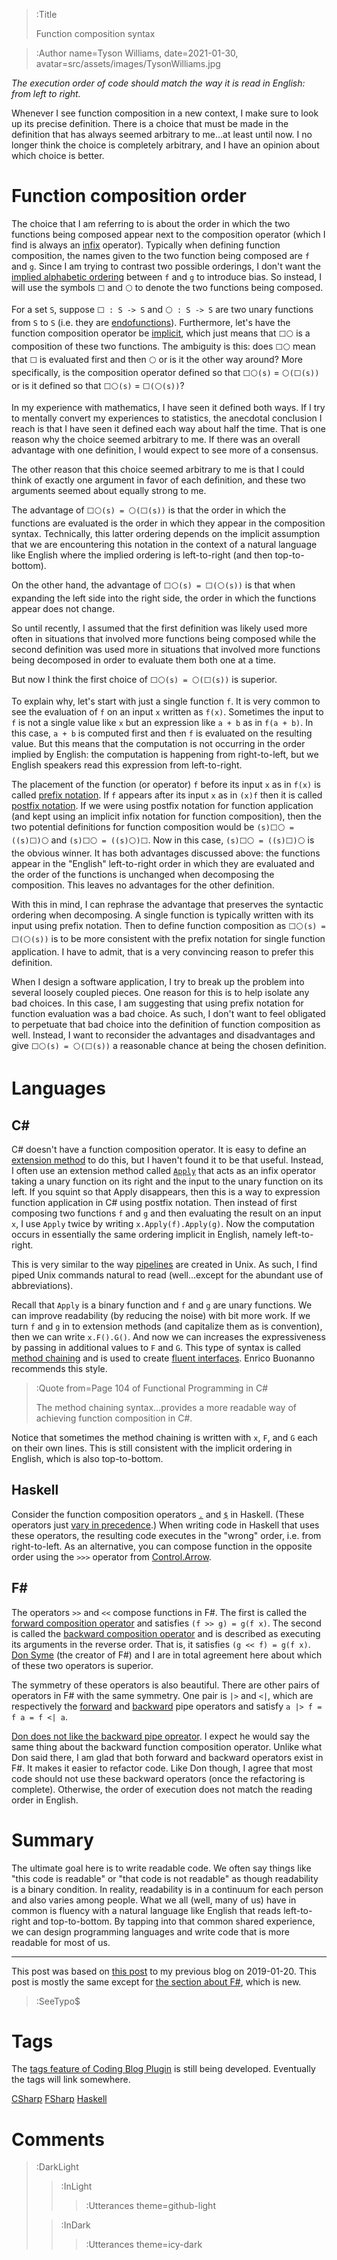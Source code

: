 > :Title
>
> Function composition syntax

> :Author name=Tyson Williams,
>         date=2021-01-30,
>         avatar=src/assets/images/TysonWilliams.jpg

_The execution order of code should match the way it is read in English: from left to right._

Whenever I see function composition in a new context, I make sure to look up its precise definition.  There is a choice that must be made in the definition that has always seemed arbitrary to me...at least until now.  I no longer think the choice is completely arbitrary, and I have an opinion about which choice is better.

# Function composition order

The choice that I am referring to is about the order in which the two functions being composed appear next to the composition operator (which I find is always an [infix](https://en.wikipedia.org/wiki/Infix_notation) operator).  Typically when defining function composition, the names given to the two function being composed are `f` and `g`.  Since I am trying to contrast two possible orderings, I don't want the [implied alphabetic ordering](/2020-07-19_type_parameter_naming) between `f` and `g` to introduce bias.  So instead, I will use the symbols `⬜` and `⚪` to denote the two functions being composed.

For a set `S`, suppose `⬜ : S -> S` and `⚪ : S -> S` are two unary functions from `S` to `S` (i.e. they are [endofunctions](https://en.wikipedia.org/wiki/Endomorphism#Endofunctions)).  Furthermore, let's have the function composition operator be [implicit](https://en.wikipedia.org/wiki/Multiplication#Implicit), which just means that `⬜⚪` is a composition of these two functions.  The ambiguity is this: does `⬜⚪` mean that `⬜` is evaluated first and then `⚪` or is it the other way around?  More specifically, is the composition operator defined so that `⬜⚪(s)` = `⚪(⬜(s))` or is it defined so that `⬜⚪(s)` = `⬜(⚪(s))`?

In my experience with mathematics, I have seen it defined both ways.  If I try to mentally convert my experiences to statistics, the anecdotal conclusion I reach is that I have seen it defined each way about half the time.  That is one reason why the choice seemed arbitrary to me.  If there was an overall advantage with one definition, I would expect to see more of a consensus.

The other reason that this choice seemed arbitrary to me is that I could think of exactly one argument in favor of each definition, and these two arguments seemed about equally strong to me.

The advantage of `⬜⚪(s) = ⚪(⬜(s))` is that the order in which the functions are evaluated is the order in which they appear in the composition syntax.  Technically, this latter ordering depends on the implicit assumption that we are encountering this notation in the context of a natural language like English where the implied ordering is left-to-right (and then top-to-bottom).

On the other hand, the advantage of `⬜⚪(s) = ⬜(⚪(s))` is that when expanding the left side into the right side, the order in which the functions appear does not change.

So until recently, I assumed that the first definition was likely used more often in situations that involved more functions being composed while the second definition was used more in situations that involved more functions being decomposed in order to evaluate them both one at a time.

But now I think the first choice of `⬜⚪(s) = ⚪(⬜(s))` is superior.

To explain why, let's start with just a single function `f`.  It is very common to see the evaluation of `f` on an input `x` written as `f(x)`.  Sometimes the input to `f` is not a single value like `x` but an expression like `a + b` as in `f(a + b)`.  In this case, `a + b` is computed first and then `f` is evaluated on the resulting value.  But this means that the computation is not occurring in the order implied by English: the computation is happening from right-to-left, but we English speakers read this expression from left-to-right.

The placement of the function (or operator) `f` before its input `x` as in `f(x)` is called [prefix notation](https://en.wikipedia.org/wiki/Polish_notation).  If `f` appears after its input `x` as in `(x)f` then it is called [postfix notation](https://en.wikipedia.org/wiki/Reverse_Polish_notation).  If we were using postfix notation for function application (and kept using an implicit infix notation for function composition), then the two potential definitions for function composition would be `(s)⬜⚪ = ((s)⬜)⚪` and `(s)⬜⚪ = ((s)⚪)⬜`.  Now in this case, `(s)⬜⚪ = ((s)⬜)⚪` is the obvious winner.  It has both advantages discussed above: the functions appear in the "English" left-to-right order in which they are evaluated and the order of the functions is unchanged when decomposing the composition.  This leaves no advantages for the other definition.

With this in mind, I can rephrase the advantage that preserves the syntactic ordering when decomposing.  A single function is typically written with its input using prefix notation.  Then to define function composition as `⬜⚪(s) = ⬜(⚪(s))` is to be more consistent with the prefix notation for single function application.  I have to admit, that is a very convincing reason to prefer this definition.

When I design a software application, I try to break up the problem into several loosely coupled pieces.  One reason for this is to help isolate any bad choices.  In this case, I am suggesting that using prefix notation for function evaluation was a bad choice.  As such, I don't want to feel obligated to perpetuate that bad choice into the definition of function composition as well.  Instead, I want to reconsider the advantages and disadvantages and give `⬜⚪(s) = ⚪(⬜(s))` a reasonable chance at being the chosen definition.

# Languages

## C#

C# doesn't have a function composition operator.  It is easy to define an [extension method](https://docs.microsoft.com/en-us/dotnet/csharp/programming-guide/classes-and-structs/extension-methods) to do this, but I haven't found it to be that useful.  Instead, I often use an extension method called [`Apply`](https://github.com/louthy/language-ext/blob/master/LanguageExt.Core/DataTypes/Cond/Cond.cs#L69-L70) that acts as an infix operator taking a unary function on its right and the input to the unary function on its left.  If you squint so that Apply disappears, then this is a way to expression function application in C# using postfix notation.  Then instead of first composing two functions `f` and `g` and then evaluating the result on an input `x`, I use `Apply` twice by writing `x.Apply(f).Apply(g)`.  Now the computation occurs in essentially the same ordering implicit in English, namely left-to-right.

This is very similar to the way [pipelines](https://en.wikipedia.org/wiki/Pipeline_(Unix)) are created in Unix.  As such, I find piped Unix commands natural to read (well...except for the abundant use of abbreviations).

Recall that `Apply` is a binary function and `f` and `g` are unary functions.  We can improve readability (by reducing the noise) with bit more work.  If we turn `f` and `g` in to extension methods (and capitalize them as is convention), then we can write `x.F().G()`.  And now we can increases the expressiveness by passing in additional values to `F` and `G`.  This type of syntax is called [method chaining](https://en.wikipedia.org/wiki/Method_chaining) and is used to create [fluent interfaces](https://en.wikipedia.org/wiki/Fluent_interface).  Enrico Buonanno recommends this style.

> :Quote from=Page 104 of Functional Programming in C#
>
> The method chaining syntax...provides a more readable way of achieving function composition in C#.

Notice that sometimes the method chaining is written with `x`, `F`, and `G` each on their own lines.  This is still consistent with the implicit ordering in English, which is also top-to-bottom.

## Haskell

Consider the function composition operators [`.`](https://wiki.haskell.org/Function_composition) and [`$`](https://typeclasses.com/featured/dollar) in Haskell.  (These operators just [vary in precedence](https://stackoverflow.com/questions/940382/what-is-the-difference-between-dot-and-dollar-sign/1290727#1290727).)  When writing code in Haskell that uses these operators, the resulting code executes in the "wrong" order, i.e. from right-to-left.  As an alternative, you can compose function in the opposite order using the `>>>` operator from [Control.Arrow](https://hackage.haskell.org/package/base-4.14.1.0/docs/Control-Arrow.html).

## F#

The operators `>>` and `<<` compose functions in F#.  The first is called the [forward composition operator](https://docs.microsoft.com/en-us/dotnet/fsharp/language-reference/symbol-and-operator-reference/#table-of-symbols-and-operators:~:text=Composes%20two%20functions%20(forward%20composition%20operator).) and satisfies `(f >> g) = g(f x)`.  The second is called the [backward composition operator](https://docs.microsoft.com/en-us/dotnet/fsharp/language-reference/symbol-and-operator-reference/#table-of-symbols-and-operators:~:text=Composes%20two%20functions%20in%20reverse%20order%3B,is%20executed%20first%20(backward%20composition%20operator).) and is described as executing its arguments in the reverse order.  That is, it satisfies `(g << f) = g(f x)`.  [Don Syme](https://en.wikipedia.org/wiki/Don_Syme) (the creator of F#) and I are in total agreement here about which of these two operators is superior.

The symmetry of these operators is also beautiful.  There are other pairs of operators in F# with the same symmetry.  One pair is `|>` and `<|`, which are respectively the [forward](https://docs.microsoft.com/en-us/dotnet/fsharp/language-reference/symbol-and-operator-reference/#table-of-symbols-and-operators:~:text=Passes%20the%20result%20of%20the%20left%20side%20to%20the%20function%20on%20the%20right%20side%20(forward%20pipe%20operator).) and [backward](https://docs.microsoft.com/en-us/dotnet/fsharp/language-reference/symbol-and-operator-reference/#table-of-symbols-and-operators:~:text=Passes%20the%20result%20of%20the%20expression,on%20left%20side%20(backward%20pipe%20operator).) pipe operators and satisfy `a |> f = f a = f <| a`.

[Don does not like the backward pipe opreator](https://youtu.be/MGLxyyTF3OM?t=2511).  I expect he would say the same thing about the backward function composition operator.  Unlike what Don said there, I am glad that both forward and backward operators exist in F#.  It makes it easier to refactor code.  Like Don though, I agree that most code should not use these backward operators (once the refactoring is complete).  Otherwise, the order of execution does not match the reading order in English.

# Summary

The ultimate goal here is to write readable code.  We often say things like "this code is readable" or "that code is not readable" as though readability is a binary condition.  In reality, readability is in a continuum for each person and also varies among people.  What we all (well, many of us) have in common is fluency with a natural language like English that reads left-to-right and top-to-bottom.  By tapping into that common shared experience, we can design programming languages and write code that is more readable for most of us.

---

This post was based on [this post](https://tysondw.blogspot.com/2019/01/minimal-and-intuitive-type-parameter.html) to my previous blog on 2019-01-20.  This post is mostly the same except for [the section about F#](/2021-mm-dd_function_composition_syntax#f), which is new.


> :SeeTypo$

# Tags

The [tags feature of Coding Blog Plugin](https://connect-platform.github.io/coding-blog-plugin/tags) is still being developed.  Eventually the tags will link somewhere.

[CSharp](:Tag) [FSharp](:Tag) [Haskell](:Tag)

# Comments

> :DarkLight
> > :InLight
> >
> > > :Utterances theme=github-light
>
> > :InDark
> >
> > > :Utterances theme=icy-dark
